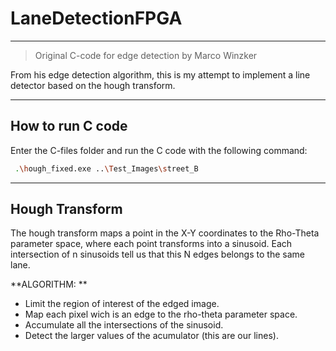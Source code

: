 # LaneDetectionFPGA

------------
> Original C-code for edge detection by Marco Winzker

From his edge detection algorithm, this is my attempt to implement a line detector based on the hough transform.

------------


## How to run C code
Enter the C-files folder and run the C code with the following command:
```bash
 .\hough_fixed.exe ..\Test_Images\street_B
```

------------

## Hough Transform

The hough transform maps a point in the X-Y coordinates to the Rho-Theta parameter space, where each point transforms into a sinusoid. Each intersection of n sinusoids tell us that this N edges belongs to the same lane.

**ALGORITHM: **
- Limit the region of interest of the edged image.
- Map each pixel wich is an edge to the rho-theta parameter space.
- Accumulate all the intersections of the sinusoid.
- Detect the larger values of the acumulator (this are our lines).
